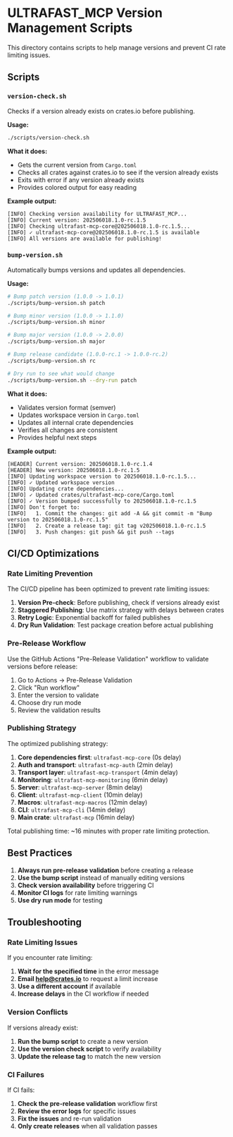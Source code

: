 # ULTRAFAST_MCP Version Management Scripts

This directory contains scripts to help manage versions and prevent CI rate limiting issues.

## Scripts

### `version-check.sh`

Checks if a version already exists on crates.io before publishing.

**Usage:**
```bash
./scripts/version-check.sh
```

**What it does:**
- Gets the current version from `Cargo.toml`
- Checks all crates against crates.io to see if the version already exists
- Exits with error if any version already exists
- Provides colored output for easy reading

**Example output:**
```
[INFO] Checking version availability for ULTRAFAST_MCP...
[INFO] Current version: 202506018.1.0-rc.1.5
[INFO] Checking ultrafast-mcp-core@202506018.1.0-rc.1.5...
[INFO] ✓ ultrafast-mcp-core@202506018.1.0-rc.1.5 is available
[INFO] All versions are available for publishing!
```

### `bump-version.sh`

Automatically bumps versions and updates all dependencies.

**Usage:**
```bash
# Bump patch version (1.0.0 -> 1.0.1)
./scripts/bump-version.sh patch

# Bump minor version (1.0.0 -> 1.1.0)
./scripts/bump-version.sh minor

# Bump major version (1.0.0 -> 2.0.0)
./scripts/bump-version.sh major

# Bump release candidate (1.0.0-rc.1 -> 1.0.0-rc.2)
./scripts/bump-version.sh rc

# Dry run to see what would change
./scripts/bump-version.sh --dry-run patch
```

**What it does:**
- Validates version format (semver)
- Updates workspace version in `Cargo.toml`
- Updates all internal crate dependencies
- Verifies all changes are consistent
- Provides helpful next steps

**Example output:**
```
[HEADER] Current version: 202506018.1.0-rc.1.4
[HEADER] New version: 202506018.1.0-rc.1.5
[INFO] Updating workspace version to 202506018.1.0-rc.1.5...
[INFO] ✓ Updated workspace version
[INFO] Updating crate dependencies...
[INFO] ✓ Updated crates/ultrafast-mcp-core/Cargo.toml
[INFO] ✓ Version bumped successfully to 202506018.1.0-rc.1.5
[INFO] Don't forget to:
[INFO]   1. Commit the changes: git add -A && git commit -m "Bump version to 202506018.1.0-rc.1.5"
[INFO]   2. Create a release tag: git tag v202506018.1.0-rc.1.5
[INFO]   3. Push changes: git push && git push --tags
```

## CI/CD Optimizations

### Rate Limiting Prevention

The CI/CD pipeline has been optimized to prevent rate limiting issues:

1. **Version Pre-check**: Before publishing, check if versions already exist
2. **Staggered Publishing**: Use matrix strategy with delays between crates
3. **Retry Logic**: Exponential backoff for failed publishes
4. **Dry Run Validation**: Test package creation before actual publishing

### Pre-Release Workflow

Use the GitHub Actions "Pre-Release Validation" workflow to validate versions before release:

1. Go to Actions → Pre-Release Validation
2. Click "Run workflow"
3. Enter the version to validate
4. Choose dry run mode
5. Review the validation results

### Publishing Strategy

The optimized publishing strategy:

1. **Core dependencies first**: `ultrafast-mcp-core` (0s delay)
2. **Auth and transport**: `ultrafast-mcp-auth` (2min delay)
3. **Transport layer**: `ultrafast-mcp-transport` (4min delay)
4. **Monitoring**: `ultrafast-mcp-monitoring` (6min delay)
5. **Server**: `ultrafast-mcp-server` (8min delay)
6. **Client**: `ultrafast-mcp-client` (10min delay)
7. **Macros**: `ultrafast-mcp-macros` (12min delay)
8. **CLI**: `ultrafast-mcp-cli` (14min delay)
9. **Main crate**: `ultrafast-mcp` (16min delay)

Total publishing time: ~16 minutes with proper rate limiting protection.

## Best Practices

1. **Always run pre-release validation** before creating a release
2. **Use the bump script** instead of manually editing versions
3. **Check version availability** before triggering CI
4. **Monitor CI logs** for rate limiting warnings
5. **Use dry run mode** for testing

## Troubleshooting

### Rate Limiting Issues

If you encounter rate limiting:

1. **Wait for the specified time** in the error message
2. **Email help@crates.io** to request a limit increase
3. **Use a different account** if available
4. **Increase delays** in the CI workflow if needed

### Version Conflicts

If versions already exist:

1. **Run the bump script** to create a new version
2. **Use the version check script** to verify availability
3. **Update the release tag** to match the new version

### CI Failures

If CI fails:

1. **Check the pre-release validation** workflow first
2. **Review the error logs** for specific issues
3. **Fix the issues** and re-run validation
4. **Only create releases** when all validation passes 